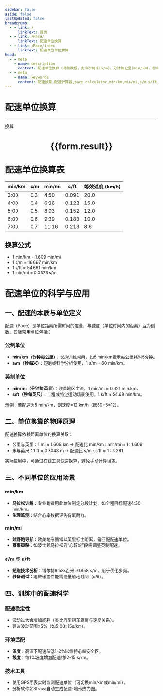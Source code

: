 ```yaml
---
sidebar: false
aside: false
lastUpdated: false
breadcrumb:
  - - link: /
      linkText: 首页
  - - link: /Pace/
      linkText: 配速单位换算
  - - link: /Pace/index
      linkText: 配速单位单位换算
head:
  - - meta
    - name: description
      content: 配速单位换算工具和教程，支持秒每米(s/m)、分钟每公里(min/km)、秒每英尺(s/ft)、分钟每英里(min/mi)之间的换算，并提供配速科学训练指南。
  - - meta
    - name: keywords
      content: 配速换算,配速计算器,pace calculator,min/km,min/mi,s/m,s/ft,马拉松配速,跑步训练,配速表
---
```

# 配速单位换算
---
<script setup>
import { onMounted, reactive, inject ,ref  } from 'vue'
import { NButton,NForm ,NFormItem,NInput,NInputNumber,NSelect,NCard,useMessage ,NGrid ,NGi } from 'naive-ui'
import { defineClientComponent } from 'vitepress'
import { Pace } from '../../files';
const convert = inject('convert')
const options =  [
  { label: "秒每米 (s/m)", value: "s/m" },
  { label: "分钟每公里 (min/km)", value: "min/km" },
  { label: "秒每英尺 (s/ft)", value: "s/ft" },
  { label: "分钟每英里 (min/mi)", value: "min/mi" }
];
const formRef = ref(null);
const rules = {
  number:{
    required: true,
    type: 'number',
    trigger: "blur"
  },
  to:{
    required: true,
    trigger: "select"
  },
  from:{
    required: true,
    trigger: "select"
  }
}
const form = reactive({
  number:null,
  to:'',
  from:'',
  result:'',
  title:'面积单位换算',
})
const convertHandler = (e) => {
   e.preventDefault();
  formRef.value?.validate((errors)=>{
    if (!errors) {
      form.result = `${form.number}${form.from} = ${convert(form.number).from(form.from).to(form.to)}${form.to}`
    }
  })
}
</script>

<n-form size="large" :model="form" ref='formRef' :rules="rules">
  <n-form-item label="数值"  path="number">
    <n-input-number size="large" style="width:100%" :min="0" v-model:value="form.number"   placeholder="请输入要换算的数值" />
  </n-form-item>
  <n-form-item label="从" path="from">
    <n-select  size="large" :options="options" v-model:value="form.from" placeholder="请选择原始单位" />
  </n-form-item>
  <n-form-item label="到" path="to">
    <n-select  size="large" :options="options" v-model:value="form.to" placeholder="请选择换算单位" />
  </n-form-item>
  <n-form-item>
    <n-button type="primary" style="width:100%" @click="convertHandler">换算</n-button>
  </n-form-item>
</n-form>
<n-card  embedded :bordered="false" hoverable>
  <div  style="text-align:center">
    <h1>{{form.result}}</h1>
  </div>
</n-card>

# 配速单位换算表

| min/km | s/m  | min/mi | s/ft  | 等效速度 (km/h) |
|--------|------|--------|-------|-----------------|
| 3:00   | 0.3  | 4:50   | 0.091 | 20.0            |
| 4:00   | 0.4  | 6:26   | 0.122 | 15.0            |
| 5:00   | 0.5  | 8:03   | 0.152 | 12.0            |
| 6:00   | 0.6  | 9:39   | 0.183 | 10.0            |
| 7:00   | 0.7  | 11:16  | 0.213 | 8.6             |

## 换算公式
- 1 min/km = 1.609 min/mi
- 1 s/m = 16.667 min/km
- 1 s/ft = 54.681 min/km
- 1 min/mi = 0.0373 s/m

# 配速单位的科学与应用

## 一、配速的本质与单位定义
配速（Pace）是单位距离所需时间的度量，与速度（单位时间内的距离）互为倒数。国际常用单位包括：

### 公制单位
- **min/km（分钟每公里）**：长跑训练常用，如5 min/km表示每公里耗时5分钟。
- **s/m（秒每米）**：短跑或科学分析使用，1 s/m = 60 min/km。

### 英制单位
- **min/mi（分钟每英里）**：欧美地区主流，1 min/mi ≈ 0.621 min/km。
- **s/ft（秒每英尺）**：工程或特定运动场景使用，1 s/ft ≈ 54.68 min/km。

示例：若配速为5 min/km，则速度=12 km/h（因60÷5=12）。

## 二、单位换算的物理原理
配速换算依赖距离单位的换算关系：
- 公里与英里：1 mi ≈ 1.609 km → 配速比 min/km : min/mi ≈ 1 : 1.609
- 米与英尺：1 ft = 0.3048 m → 配速比 s/m : s/ft ≈ 1 : 3.281

实际应用中，可通过在线工具快速换算，避免手动计算误差。

## 三、不同单位的应用场景
### min/km
- **马拉松训练**：专业跑者用此单位制定分段计划，如全程目标配速4:30 min/km。
- **生理监测**：结合心率数据评估有氧耐力。

### min/mi
- **越野跑导航**：欧美地形图常以英里标注距离，需匹配配速单位。
- **赛事策略**：如波士顿马拉松的“心碎坡”段需调整英制配速。

### s/m 与 s/ft
- **短跑技术分析**：博尔特9.58s百米=0.958 s/m，用于优化步频。
- **装备测试**：跑鞋缓震性能需测量触地时间（s/ft）。

## 四、训练中的配速科学
### 配速稳定性
- 波动过大会增加能耗（类比汽车刹车距离与速度关系）。
- 建议波动范围≤5%（如5:00±15s/km）。

### 环境适配
- **温度**：高温下配速降低1-2%以维持心率安全区。
- **坡度**：每1%坡度增加配速约12-15 s/km。

### 技术工具
- 使用GPS手表实时监测配速单位（可切换min/km或min/mi）。
- 分析软件如Strava自动生成配速-地形热力图。
